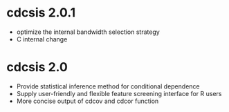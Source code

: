 # cdcsis 2.0.1
* optimize the internal bandwidth selection strategy
* C internal change

# cdcsis 2.0

* Provide statistical inference method for conditional dependence   
* Supply user-friendly and flexible feature screening interface for R users   
* More concise output of cdcov and cdcor function   
